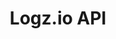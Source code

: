 ---
layout: api-beta
title: Logz.io API
permalink: /beta-api/
sitemap: false 
noindex: true
tags:
  - api
contributors:
  - shalper
---